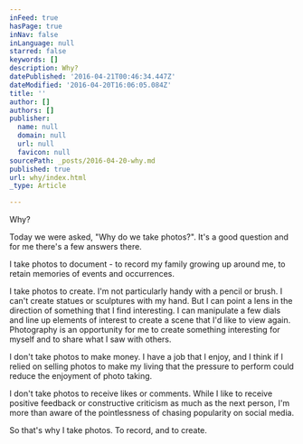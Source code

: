 ```yaml
---
inFeed: true
hasPage: true
inNav: false
inLanguage: null
starred: false
keywords: []
description: Why?
datePublished: '2016-04-21T00:46:34.447Z'
dateModified: '2016-04-20T16:06:05.084Z'
title: ''
author: []
authors: []
publisher:
  name: null
  domain: null
  url: null
  favicon: null
sourcePath: _posts/2016-04-20-why.md
published: true
url: why/index.html
_type: Article

---
```

Why?

Today we were asked, "Why do we take photos?". It's a good question and for me there's a few answers there.

I take photos to document - to record my family growing up around me, to retain memories of events and occurrences.

I take photos to create. I'm not particularly handy with a pencil or brush. I can't create statues or sculptures with my hand. But I can point a lens in the direction of something that I find interesting. I can manipulate a few dials and line up elements of interest to create a scene that I'd like to view again. Photography is an opportunity for me to create something interesting for myself and to share what I saw with others.

I don't take photos to make money. I have a job that I enjoy, and I think if I relied on selling photos to make my living that the pressure to perform could reduce the enjoyment of photo taking. 

I don't take photos to receive likes or comments. While I like to receive positive feedback or constructive criticism as much as the next person, I'm more than aware of the pointlessness of chasing popularity on social media.

So that's why I take photos. To record, and to create.